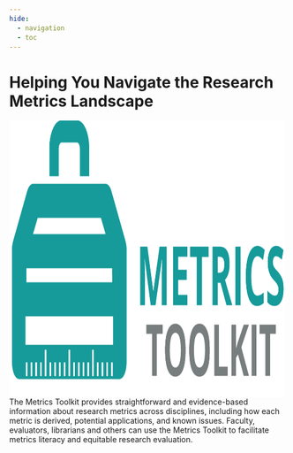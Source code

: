 ```yaml
---
hide:
  - navigation
  - toc
---
```

# Helping You Navigate the Research Metrics Landscape
<img align="left" width="500" height="500" src="images/mt-log.png" alt="metrics-toolkit-logo">

The Metrics Toolkit provides straightforward and evidence-based information about research metrics across disciplines, including how each metric is derived, potential applications, and known issues.  Faculty, evaluators, librarians and others can use the Metrics Toolkit to facilitate metrics literacy and equitable research evaluation.
